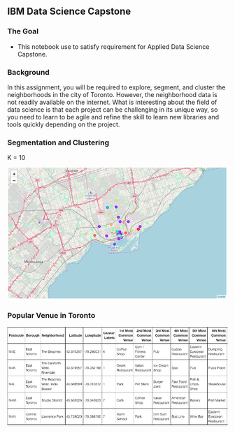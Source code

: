 ## IBM Data Science Capstone

### The Goal
- This notebook use to satisfy requirement for Applied Data Science Capstone.

### Background
In this assignment, you will be required to explore, segment, and cluster the neighborhoods in the city of Toronto. However, the neighborhood data is not readily available on the internet. What is interesting about the field of data science is that each project can be challenging in its unique way, so you need to learn to be agile and refine the skill to learn new libraries and tools quickly depending on the project.

### Segmentation and Clustering
K = 10

![Toronto](toronto.png)

### Popular Venue in Toronto
![Toronto2](toronto1.png)


